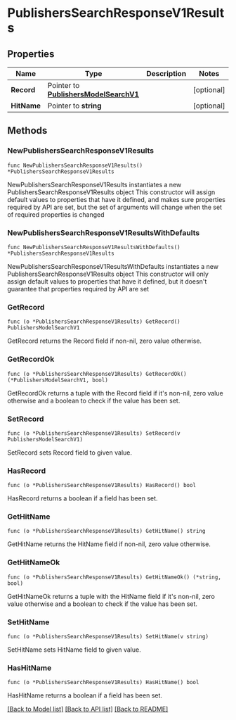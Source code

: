 # PublishersSearchResponseV1Results

## Properties

Name | Type | Description | Notes
------------ | ------------- | ------------- | -------------
**Record** | Pointer to [**PublishersModelSearchV1**](PublishersModelSearchV1.md) |  | [optional] 
**HitName** | Pointer to **string** |  | [optional] 

## Methods

### NewPublishersSearchResponseV1Results

`func NewPublishersSearchResponseV1Results() *PublishersSearchResponseV1Results`

NewPublishersSearchResponseV1Results instantiates a new PublishersSearchResponseV1Results object
This constructor will assign default values to properties that have it defined,
and makes sure properties required by API are set, but the set of arguments
will change when the set of required properties is changed

### NewPublishersSearchResponseV1ResultsWithDefaults

`func NewPublishersSearchResponseV1ResultsWithDefaults() *PublishersSearchResponseV1Results`

NewPublishersSearchResponseV1ResultsWithDefaults instantiates a new PublishersSearchResponseV1Results object
This constructor will only assign default values to properties that have it defined,
but it doesn't guarantee that properties required by API are set

### GetRecord

`func (o *PublishersSearchResponseV1Results) GetRecord() PublishersModelSearchV1`

GetRecord returns the Record field if non-nil, zero value otherwise.

### GetRecordOk

`func (o *PublishersSearchResponseV1Results) GetRecordOk() (*PublishersModelSearchV1, bool)`

GetRecordOk returns a tuple with the Record field if it's non-nil, zero value otherwise
and a boolean to check if the value has been set.

### SetRecord

`func (o *PublishersSearchResponseV1Results) SetRecord(v PublishersModelSearchV1)`

SetRecord sets Record field to given value.

### HasRecord

`func (o *PublishersSearchResponseV1Results) HasRecord() bool`

HasRecord returns a boolean if a field has been set.

### GetHitName

`func (o *PublishersSearchResponseV1Results) GetHitName() string`

GetHitName returns the HitName field if non-nil, zero value otherwise.

### GetHitNameOk

`func (o *PublishersSearchResponseV1Results) GetHitNameOk() (*string, bool)`

GetHitNameOk returns a tuple with the HitName field if it's non-nil, zero value otherwise
and a boolean to check if the value has been set.

### SetHitName

`func (o *PublishersSearchResponseV1Results) SetHitName(v string)`

SetHitName sets HitName field to given value.

### HasHitName

`func (o *PublishersSearchResponseV1Results) HasHitName() bool`

HasHitName returns a boolean if a field has been set.


[[Back to Model list]](../README.md#documentation-for-models) [[Back to API list]](../README.md#documentation-for-api-endpoints) [[Back to README]](../README.md)


